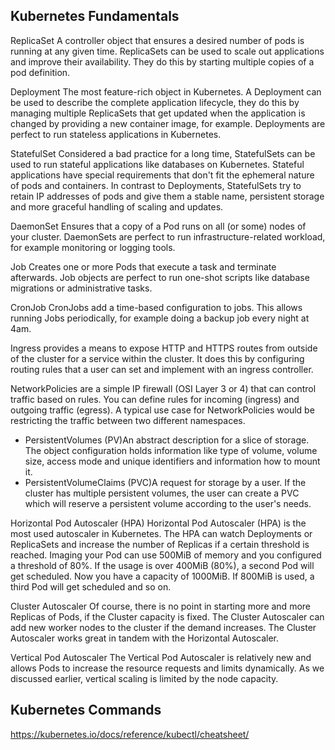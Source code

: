 ## Kubernetes Fundamentals 

ReplicaSet
A controller object that ensures a desired number of pods is running at any given time. ReplicaSets can be used to scale out applications and improve their availability. They do this by starting multiple copies of a pod definition.

Deployment
The most feature-rich object in Kubernetes. A Deployment can be used to describe the complete application lifecycle, they do this by managing multiple ReplicaSets that get updated when the application is changed by providing a new container image, for example. Deployments are perfect to run stateless applications in Kubernetes.

StatefulSet
Considered a bad practice for a long time, StatefulSets can be used to run stateful applications like databases on Kubernetes. Stateful applications have special requirements that don't fit the ephemeral nature of pods and containers. In contrast to Deployments, StatefulSets try to retain IP addresses of pods and give them a stable name, persistent storage and more graceful handling of scaling and updates.

DaemonSet
Ensures that a copy of a Pod runs on all (or some) nodes of your cluster. DaemonSets are perfect to run infrastructure-related workload, for example monitoring or logging tools.

Job
Creates one or more Pods that execute a task and terminate afterwards. Job objects are perfect to run one-shot scripts like database migrations or administrative tasks.

CronJob
CronJobs add a time-based configuration to jobs. This allows running Jobs periodically, for example doing a backup job every night at 4am.

Ingress provides a means to expose HTTP and HTTPS routes from outside of the cluster for a service within the cluster. It does this by configuring routing rules that a user can set and implement with an ingress controller.

NetworkPolicies are a simple IP firewall (OSI Layer 3 or 4) that can control traffic based on rules. You can define rules for incoming (ingress) and outgoing traffic (egress). A typical use case for NetworkPolicies would be restricting the traffic between two different namespaces.

* PersistentVolumes (PV)An abstract description for a slice of storage. The object configuration holds information like type of volume, volume size, access mode and unique identifiers and information how to mount it.
* PersistentVolumeClaims (PVC)A request for storage by a user. If the cluster has multiple persistent volumes, the user can create a PVC which will reserve a persistent volume according to the user's needs.

Horizontal Pod Autoscaler (HPA)
Horizontal Pod Autoscaler (HPA) is the most used autoscaler in Kubernetes. The HPA can watch Deployments or ReplicaSets and increase the number of Replicas if a certain threshold is reached. Imaging your Pod can use 500MiB of memory and you configured a threshold of 80%. If the usage is over 400MiB (80%), a second Pod will get scheduled. Now you have a capacity of 1000MiB. If 800MiB is used, a third Pod will get scheduled and so on.

Cluster Autoscaler
Of course, there is no point in starting more and more Replicas of Pods, if the Cluster capacity is fixed. The Cluster Autoscaler can add new worker nodes to the cluster if the demand increases. The Cluster Autoscaler works great in tandem with the Horizontal Autoscaler.

Vertical Pod Autoscaler
The Vertical Pod Autoscaler is relatively new and allows Pods to increase the resource requests and limits dynamically. As we discussed earlier, vertical scaling is limited by the node capacity.


## Kubernetes Commands
https://kubernetes.io/docs/reference/kubectl/cheatsheet/